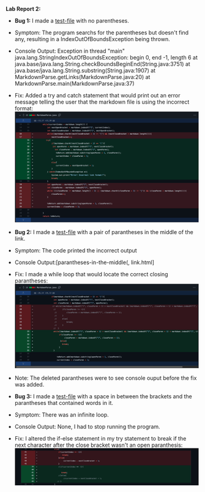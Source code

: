 **Lab Report 2:**

* **Bug 1:** I made a [test-file](https://github.com/broham6/markdown-parse/blob/7d0bcc8c297db6f6afbab1a5617037147b82576e/breaking-test.md) with no parentheses.
* Symptom: The program searchs for the parentheses but doesn't find any, resulting in a IndexOutOfBoundsException being thrown.
* Console Output: 
        Exception in thread "main" java.lang.StringIndexOutOfBoundsException: begin 0, end -1, length 6
        at java.base/java.lang.String.checkBoundsBeginEnd(String.java:3751)
        at java.base/java.lang.String.substring(String.java:1907)
        at MarkdownParse.getLinks(MarkdownParse.java:20)
        at MarkdownParse.main(MarkdownParse.java:37)
 * Fix: Added a try and catch statement that would print out an error message telling the user that the markdown file is using the incorrect format: ![bug1](MarkdownParse-bug1commit.png)
 
        
* **Bug 2:** I made a [test-file](https://github.com/broham6/markdown-parse/blob/main/breaking-test2.md) with a pair of parantheses in the middle of the link.
* Symptom: The code printed the incorrect output
* Console Output:[parantheses-in-the-middle(, link.html]
* Fix: I made a while loop that would locate the correct closing parantheses: ![image](breakingtest2history.png)
* Note: The deleted parantheses were to see console ouput before the fix was added.
        
* **Bug 3:** I made a [test-file](https://github.com/broham6/markdown-parse/blob/main/breakingtest3.md) with a space in between the brackets and the parantheses that contained words in it.
* Symptom: There was an infinite loop.
* Console Output: None, I had to stop running the program.
* Fix: I altered the if-else statement in my try statement to break if the next character after the close bracket wasn't an open paranthesis: ![fix](elsealtr.png)
